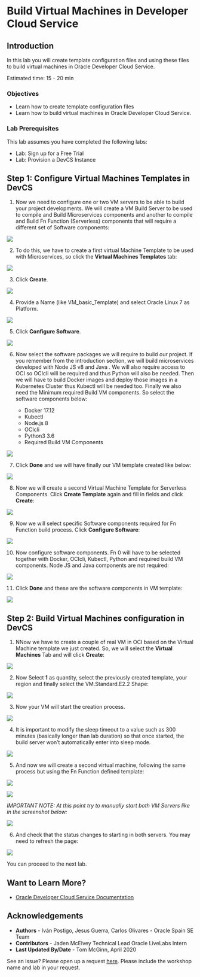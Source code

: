 # Build Virtual Machines in Developer Cloud Service

## Introduction

In this lab you will create template configuration files and using these files to build virtual machines in Oracle Developer Cloud Service.

Estimated time: 15 - 20 min

### Objectives

* Learn how to create template configuration files
* Learn how to build virtual machines in Oracle Developer Cloud Service.

### Lab Prerequisites

This lab assumes you have completed the following labs:
* Lab: Sign up for a Free Trial
* Lab: Provision a DevCS Instance

## **Step 1**: Configure Virtual Machines Templates in DevCS

1. Now we need to configure one or two VM servers to be able to build your project developments. We will create a VM Build Server to be used to compile and Build Microservices components and another to compile and Build Fn Function (Serverless) components that will require a different set of Software components:

  ![](./images/image37.png " ")

2. To do this, we have to create a first virtual Machine Template to be used with Microservices, so click the **Virtual Machines Templates** tab:

  ![](./images/image38.png " ")

3. Click **Create**.

  ![](./images/image39.png " ")

4. Provide a Name (like VM\_basic\_Template) and select Oracle Linux 7 as Platform.

  ![](./images/image40.png " ")

5. Click **Configure Software**.

  ![](./images/image41.png " ")

6. Now select the software packages we will require to build our project. If you remember from the introduction section, we will build microservices developed with Node JS v8 and Java . We will also require access to OCI so OCIcli will be required and thus Python will also be needed. Then we will have to build Docker images and deploy those images in a Kubernetes Cluster thus Kubectl will be needed too. Finally we also need the Minimum required Build VM components. So select the software components below:

    - Docker 17.12
    - Kubectl
    - Node.js 8
    - OCIcli
    - Python3 3.6
    - Required Build VM Components

  ![](./images/image42.png " ")

7. Click **Done** and we will have finally our VM template created like below:

  ![](./images/image43.png " ")

8. Now we will create a second Virtual Machine Template for Serverless Components. Click **Create Template** again and fill in fields and click **Create**:

  ![](./images/image44.png " ")

9. Now we will select specific Software components required for Fn Function build process. Click **Configure Software**:

  ![](./images/image45.png " ")

10. Now configure software components. Fn 0 will have to be selected together with Docker, OCIcli, Kubectl, Python and required build VM components. Node JS and Java components are not required:

  ![](./images/image46.png " ")

11. Click **Done** and these are the software components in VM template:

  ![](./images/image47.png " ")

## **Step 2**: Build Virtual Machines configuration in DevCS

1. NNow we have to create a couple of real VM in OCI based on the Virtual Machine template we just created. So, we will select the **Virtual Machines** Tab and will click **Create**:

  ![](./images/image48.png " ")

2. Now Select **1** as quantity, select the previously created template, your region and finally select the VM.Standard.E2.2 Shape:

  ![](./images/image49.png " ")

3. Now your VM will start the creation process.

  ![](./images/image50.png " ")

4. It is important to modify the sleep timeout to a value such as 300 minutes (basically longer than lab duration) so that once started, the build server won’t automatically enter into sleep mode.

  ![](./images/image51.png " ")

5. And now we will create a second virtual machine, following the same process but using the Fn Function defined template:

  ![](./images/image52.png " ")

  ![](./images/image53.png " ")

  *IMPORTANT NOTE: At this point try to manually start both VM Servers like in the screenshot below:*

  ![](./images/image54.png " ")

6. And check that the status changes to starting in both servers. You may need to refresh the page:

  ![](./images/image55.png " ")

You can proceed to the next lab.

## Want to Learn More?

* [Oracle Developer Cloud Service Documentation](https://docs.oracle.com/en/cloud/paas/developer-cloud/index.html)

## Acknowledgements
* **Authors** -  Iván Postigo, Jesus Guerra, Carlos Olivares - Oracle Spain SE Team
* **Contributors** - Jaden McElvey Technical Lead Oracle LiveLabs Intern
* **Last Updated By/Date** - Tom McGinn, April 2020

See an issue?  Please open up a request [here](https://github.com/oracle/learning-library/issues). Please include the workshop name and lab in your request.
